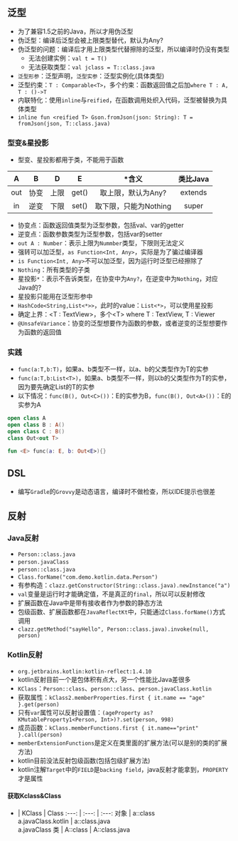 ## 泛型
* 为了兼容1.5之前的Java，所以才用伪泛型
* 伪泛型：编译后泛型会被上限类型替代，默认为Any?
* 伪泛型的问题：编译后才用上限类型代替擦除的泛型，所以编译时仍没有类型
	* 无法创建实例：`val t = T()`
	* 无法获取类型：`val jclass = T::class.java`
* `泛型形参`：泛型声明，`泛型实参`：泛型实例化(具体类型)
* 泛型约束：`T : Comparable<T>`，多个约束：函数返回值之后加`where T : A, T : ()->T`
* 内联特化：使用`inline`与`reified`，在函数调用处织入代码，泛型被替换为具体类型
* `inline fun <reified T> Gson.fromJson(json: String): T = fromJson(json, T::class.java)`

### 型变&星投影
* 型变、星投影都用于类，不能用于函数

A| B | D | E | *含义 | 类比Java
:---: | :---: | :---: | :---: | :---: | :---:
out | 协变 | 上限 | get() | 取上限，默认为Any? | extends
in | 逆变 | 下限 | set() | 取下限，只能为Nothing | super

* 协变点：函数返回值类型为泛型参数，包括val、var的getter
* 逆变点：函数参数类型为泛型参数，包括var的setter
* `out A : Number`：表示上限为`Nummber`类型，下限则无法定义
* 强转可以加泛型，`as Function<Int, Any>`，实际是为了骗过编译器
* `is Function<Int, Any>`不可以加泛型，因为运行时泛型已经擦除了
* `Nothing`：所有类型的子类
* 星投影`*`：表示不告诉类型，在协变中为`Any?`，在逆变中为`Nothing`，对应Java的?
* 星投影只能用在泛型形参中
* `HashCode<String,List<*>>`，此时的value：`List<*>`，可以使用星投影
* 确定上界：\<T : TextView>，多个\<T> where T : TextView, T : Viewer
* `@UnsafeVariance`：协变的泛型想要作为函数的参数，或者逆变的泛型想要作为函数的返回值

### 实践
* `func(a:T,b:T)`，如果a、b类型不一样，以a、b的父类型作为T的实参
* `func(a:T,b:List<T>)`，如果a、b类型不一样，则以b的父类型作为T的实参，因为要先确定List的T的实参
* 以下情况：`func(B(), Out<C>())`：E的实参为B，`func(B(), Out<A>())`：E的实参为A
```kotlin
open class A
open class B : A()
open class C : B()
class Out<out T>

fun <E> func(a: E, b: Out<E>){}
```

## DSL
* 编写`Gradle`的`Grovvy`是动态语言，编译时不做检查，所以IDE提示也很差

## 反射
### Java反射
* `Person::class.java`
* `person.javaClass`
* `person::class.java`
* `Class.forName("com.demo.kotlin.data.Person")`
* 有参构造：`clazz.getConstructor(String::class.java).newInstance("a")`
* `val`变量是运行时才能确定值，不是真正的`final`，所以可以反射修改
* 扩展函数在Java中是带有接收者作为参数的静态方法
* 包级函数、扩展函数都在`JavaReflectKt`中，只能通过`Class.forName()`方式调用
* `clazz.getMethod("sayHello", Person::class.java).invoke(null, person)`

### Kotlin反射
* `org.jetbrains.kotlin:kotlin-reflect:1.4.10`
* kotlin反射目前一个是包体积有点大，另一个性能比Java差很多
* `KClass`：`Person::class`、`person::class`、`person.javaClass.kotlin`
* 获取属性：`kClass2.memberProperties.first { it.name == "age" }.get(person)`
* 只有`var`属性可以反射设置值：`(ageProperty as? KMutableProperty1<Person, Int>)?.set(person, 998)`
* 成员函数：`kClass.memberFunctions.first { it.name=="print" }.call(person)`
* `memberExtensionFunctions`是定义在类里面的扩展方法(可以是别的类的扩展方法)
* kotlin目前没法反射包级函数(包括包级扩展方法)
* kotlin注解`Target`中的`FIELD`是`backing field`，java反射才能拿到，`PROPERTY`才是属性

#### 获取Kclass&Class
- | KClass | Class
:---: | :---: | :---:
对象 | a::class<br/>a.javaClass.kotlin | a::class.java<br/>a.javaClass 
类 | A::class | A::class.java